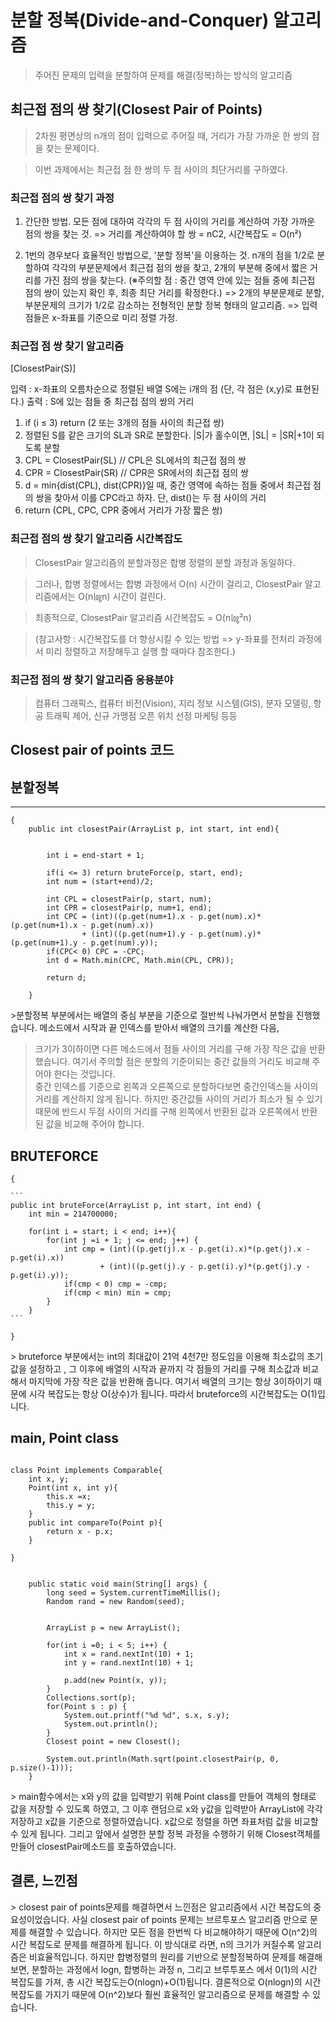 ﻿# 분할 정복(Divide-and-Conquer) 알고리즘
> 주어진 문제의 입력을 분할하여 문제를 해결(정복)하는 방식의 알고리즘

## 최근접 점의 쌍 찾기(Closest Pair of Points)
> 2차원 평면상의 n개의 점이 입력으로 주어질 때, 거리가 가장 가까운 한 쌍의 점을 찾는 문제이다.

> 이번 과제에서는 최근접 점 한 쌍의 두 점 사이의 최단거리를 구하였다.

### 최근접 점의 쌍 찾기 과정
   1. 간단한 방법. 모든 점에 대하여 각각의 두 점 사이의 거리를 계산하여 가장 가까운 점의 쌍을 찾는 것.
   => 거리를 계산하여야 할 쌍 = nC2, 시간복잡도 = O(n²)

   2. 1번의 경우보다 효율적인 방법으로, '분할 정복'을 이용하는 것.
   n개의 점을 1/2로 분할하여 각각의 부분문제에서 최근접 점의 쌍을 찾고, 2개의 부분해 중에서 짧은 거리를 가진 점의 쌍을 찾는다.
   (※주의할 점 : 중간 영역 안에 있는 점들 중에 최근접 점의 쌍이 있는지 확인 후, 최종 최단 거리를 확정한다.)
     => 2개의 부분문제로 분할, 부분문제의 크기가 1/2로 감소하는 전형적인 분할 정복 형태의 알고리즘.
     => 입력 점들은 x-좌표를 기준으로 미리 정렬 가정.

### 최근접 점 쌍 찾기 알고리즘

   [ClosestPair(S)]

   입력 : x-좌표의 오름차순으로 정렬된 배열 S에는 i개의 점 (단, 각 점은 (x,y)로
   표현된다.)
   출력 : S에 있는 점들 중 최근접 점의 쌍의 거리

   1. if (i ≤ 3) return (2 또는 3개의 점들 사이의 최근접 쌍)
   2. 정렬된 S를 같은 크기의 SL과 SR로 분할한다. |S|가 홀수이면, |SL| = |SR|+1이 되도록 분할
   3. CPL = ClosestPair(SL) // CPL은 SL에서의 최근접 점의 쌍
   4. CPR = ClosestPair(SR) // CPR은 SR에서의 최근접 점의 쌍
   5. d = min{dist(CPL), dist(CPR)}일 때, 중간 영역에 속하는 점들 중에서
   최근접 점의 쌍을 찾아서 이를 CPC라고 하자. 단, dist()는 두 점 사이의 거리
   6. return (CPL, CPC, CPR 중에서 거리가 가장 짧은 쌍)

### 최근접 점의 쌍 찾기 알고리즘 시간복잡도
> ClosestPair 알고리즘의 분할과정은 합병 정렬의 분할 과정과 동일하다.

> 그러나, 합병 정렬에서는 합병 과정에서 O(n) 시간이 걸리고, ClosestPair 알고리즘에서는 O(n㏒n) 시간이 걸린다.

> 최종적으로, ClosestPair 알고리즘 시간복잡도 = O(n㏒²n)

> (참고사항 : 시간복잡도를 더 향상시킬 수 있는 방법 => y-좌표를 전처리 과정에서 미리 정렬하고 저장해두고 실행 할 때마다 참조한다.)

### 최근접 점의 쌍 찾기 알고리즘 응용분야
> 컴퓨터 그래픽스, 컴퓨터 비전(Vision), 지리 정보 시스템(GIS), 분자 모델링, 항공 트래픽 제어, 신규 가맹점 오픈 위치 선정 마케팅 등등


## Closest pair of points 코드

## 분할정복
-------------------------------------------
<pre><code>{
    public int closestPair(ArrayList<Point> p, int start, int end){


        int i = end-start + 1;
    
        if(i <= 3) return bruteForce(p, start, end);
        int num = (start+end)/2;
    
        int CPL = closestPair(p, start, num);
        int CPR = closestPair(p, num+1, end);
        int CPC = (int)((p.get(num+1).x - p.get(num).x)*(p.get(num+1).x - p.get(num).x))
                + (int)((p.get(num+1).y - p.get(num).y)*(p.get(num+1).y - p.get(num).y));
        if(CPC< 0) CPC = -CPC;
        int d = Math.min(CPC, Math.min(CPL, CPR));
    
        return d;
    
    }
</code></pre>
   
​>분할정복 부분에서는 배열의 중심 부분을 기준으로 절반씩 나눠가면서 분할을 진행했습니다. 메소드에서 시작과 끝 인덱스를 받아서 배열의 크기를 계산한 다음,
>크기가 3이하이면 다른 메소드에서 점들 사이의 거리를 구해 가장 작은 값을 반환했습니다. 여기서 주의할 점은 분할의 기준이되는 중간 값들의 거리도 비교해 주어야 한다는 것입니다.  
>중간 인덱스를 기준으로 왼쪽과 오른쪽으로 분할하다보면 중간인덱스들 사이의 거리를 계산하지 않게 됩니다. 하지만 중간값들 사이의 거리가 최소가 될 수 있기 때문에 반드시 두점 사이의 거리를 구해 왼쪽에서 반환된 값과 오른쪽에서 반환된 값을 비교해 주어야 합니다.

## BRUTEFORCE

<pre><code>{

```
public int bruteForce(ArrayList<Point> p, int start, int end) {
    int min = 214700000;

    for(int i = start; i < end; i++){
        for(int j =i + 1; j <= end; j++) {
            int cmp = (int)((p.get(j).x - p.get(i).x)*(p.get(j).x - p.get(i).x))
                    + (int)((p.get(j).y - p.get(i).y)*(p.get(j).y - p.get(i).y));
            if(cmp < 0) cmp = -cmp;
            if(cmp < min) min = cmp;
        }
    }
```

}</code></pre>

​> bruteforce 부분에서는 int의 최대값이 21억 4천7만 정도임을 이용해 최소값의 초기값을 설정하고 ,
 그 이후에 배열의 시작과 끝까지 각 점들의 거리를 구해 최소값과 비교해서 마지막에 가장 작은 값을 반환해 줍니다. 
여기서 배열의 크기는 항상 3이하이기 때문에 시각 복잡도는 항상 O(상수)가 됩니다. 따라서 bruteforce의 시간복잡도는 O(1)입니다. 

## main, Point class

<pre><code>
class Point implements Comparable<Point>{
    int x, y;
    Point(int x, int y){
        this.x =x;
        this.y = y;
    }
    public int compareTo(Point p){
        return x - p.x;
    }

}
</code></pre>

<pre><code>
    public static void main(String[] args) {
        long seed = System.currentTimeMillis();
        Random rand = new Random(seed);


        ArrayList<Point> p = new ArrayList<Point>();
    
        for(int i =0; i < 5; i++) {
            int x = rand.nextInt(10) + 1;
            int y = rand.nextInt(10) + 1;
    
            p.add(new Point(x, y));
        }
        Collections.sort(p);
        for(Point s : p) {
            System.out.printf("%d %d", s.x, s.y);
            System.out.println();
        }
        Closest point = new Closest();
    
        System.out.println(Math.sqrt(point.closestPair(p, 0, p.size()-1)));
    }
</code></pre>

​> main함수에서는 x와 y의 값을 입력받기 위해 Point class를 만들어 객체의 형태로 값을 저장할 수 있도록 하였고, 그 이후 랜덤으로 x와 y값을 입력받아 ArrayList에 각각 저장하고 x값을 기준으로 정렬하였습니다. x값으로 정렬을 하면 좌표처럼 값을 비교할 수 있게 됩니다. 그리고 앞에서 설명한 분할 정복 과정을 수행하기 위해 Closest객체를 만들어 closestPair메소드를 호출하였습니다.

## 결론, 느낀점

​> closest pair of points문제를 해결하면서 느낀점은 알고리즘에서 시간 복잡도의 중요성이었습니다.  사실 closest pair of points 문제는 브르투포스 알고리즘 만으로 문제를 해결할 수 있습니다. 하지만 모든 점을 한번씩 다 비교해야하기 때문에 O(n^2)의 시간 복잡도로 문제를 해결하게 됩니다. 이 방식대로 라면, n의 크기가 커질수록 알고리즘은 비효율적입니다. 하지만 합병정렬의 원리를 기반으로 분할정복하여 문제를 해결해보면, 분할하는 과정에서 logn, 합병하는 과정 n, 그리고 브루투포스 에서 0(1)의 시간 복잡도를 가져, 총 시간 복잡도는O(nlogn)+O(1)됩니다. 결론적으로 O(nlogn)의 시간복잡도를 가지기 때문에 O(n^2)보다 훨씬 효율적인 알고리즘으로 문제를 해결할 수 있습니다.